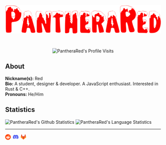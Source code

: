 <div align="center">
  <br />
  <p>
    <img src="assets/profile_banner.svg" width="600" alt="PantheraRed" />
  </p>
  <br />
  <p>
    <img src="https://komarev.com/ghpvc/?username=PantheraRed" alt="PantheraRed's Profile Visits" />
  </p>
</div>

## About

**Nickname(s):** Red
<br />
**Bio:** A student, designer & developer. A JavaScript enthusiast. Interested in Rust & C++.
<br />
**Pronouns:** He/Him

## Statistics

<p>
  <img align="center" src="https://github-readme-stats.vercel.app/api?username=PantheraRed&show_icons=true&title_color=fff&icon_color=e56b6f&text_color=ecf8f8&bg_color=355070" alt="PantheraRed's Github Statistics" />
  <img align="center" src="https://github-readme-stats.vercel.app/api/top-langs/?username=PantheraRed&show_icons=true&title_color=fff&icon_color=e56b6f&text_color=ecf8f8&bg_color=355070" alt="PantheraRed's Language Statistics" />
</p>

---

<a href="https://reddit.com/user/PantheraRed"><img align="center" src="assets/reddit_logo.svg" width=18 alt="reddit" /></a>&ensp;<a href="https://discord.gg/KBfTgpx"><img align="center" src="assets/discord_logo.svg" width=18 alt="discord" /></a>&ensp;<a href="https://gitlab.com/PantheraRed"><img align="center" src="assets/gitlab_logo.svg" width=18 alt="gitlab" /></a>
